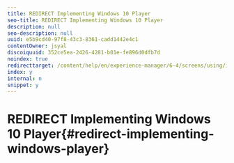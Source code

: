 ```yaml
---
title: REDIRECT Implementing Windows 10 Player
seo-title: REDIRECT Implementing Windows 10 Player
description: null
seo-description: null
uuid: e5b9cd40-97f8-43c3-8361-cadd1442e4c1
contentOwner: jsyal
discoiquuid: 352ce5ea-2426-4281-b01e-fe896d0dfb7d
noindex: true
redirecttarget: /content/help/en/experience-manager/6-4/screens/using/implementing-windows-player
index: y
internal: n
snippet: y
---
```


# REDIRECT Implementing Windows 10 Player{#redirect-implementing-windows-player}

